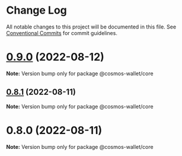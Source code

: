 # Change Log

All notable changes to this project will be documented in this file.
See [Conventional Commits](https://conventionalcommits.org) for commit guidelines.

# [0.9.0](https://github.com/cosmology-tech/cosmos-wallet/compare/@cosmos-wallet/core@0.8.1...@cosmos-wallet/core@0.9.0) (2022-08-12)

**Note:** Version bump only for package @cosmos-wallet/core





## [0.8.1](https://github.com/cosmology-tech/cosmos-wallet/compare/@cosmos-wallet/core@0.8.0...@cosmos-wallet/core@0.8.1) (2022-08-11)

**Note:** Version bump only for package @cosmos-wallet/core





# 0.8.0 (2022-08-11)

**Note:** Version bump only for package @cosmos-wallet/core
